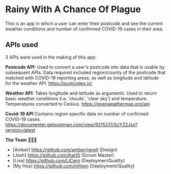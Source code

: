 # Rainy With A Chance Of Plague

This is an app in which a user can enter their postcode and see the current weather conditions and number of confirmed COVID-19 cases in their area.

## APIs used

3 APIs were used in the making of this app:

**Postcode API:**
Used to convert a user's postcode into data that is usable by subsequent APIs.
Data required included region/county of the postcode that matched with COVID-19 reporting areas, as well as longitude and latitude for the weather API.
https://postcodes.io/

**Weather API:**
Takes longitude and latitude as arguments. Used to return basic weather conditions (i.e. 'clouds', 'clear sky') and temperature. Temperatures converted to Celsius.
https://openweathermap.org/api

**Covid-19 API**
Contains region specific data on number of confirmed COVID-19 cases. 
https://documenter.getpostman.com/view/9215231/SzYZ2Jss?version=latest

**The Team** 🧠🧠🧠

* [Amber] https://github.com/amberrignell (Design)
* [Josh] https://github.com/jhart5 (Scrum Master)
* [Lisa] https://github.com/LiCern (Deploymen/Quality)
* [My Hoa] https://github.com/mhtien (Deployment/Quality)


